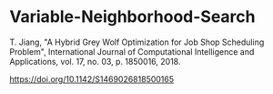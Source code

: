 # Variable-Neighborhood-Search
T. Jiang, "A Hybrid Grey Wolf Optimization for Job Shop Scheduling Problem", International Journal of Computational Intelligence and Applications, vol. 17, no. 03, p. 1850016, 2018.

https://doi.org/10.1142/S1469026818500165
